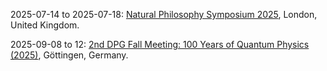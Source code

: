 2025-07-14 to 2025-07-18: [Natural Philosophy Symposium 2025](https://www.naturphilosophie.org/symposium2025 "The symposium explores foundational questions in natural philosophy, focusing on physics principles. Topics include causality, spacetime, and quantum foundations. Discussions bridge historical perspectives with modern theoretical physics, emphasizing conceptual frameworks for quantum mechanics and cosmology."), London, United Kingdom.

2025-09-08 to 12: [2nd DPG Fall Meeting: 100 Years of Quantum Physics (2025)](https://quantum25.dpg-tagungen.de/ "Celebrates quantum physics advancements, covering quantum mechanics, quantum optics, and quantum information. Topics include quantum computing, entanglement, and foundational quantum theory, emphasizing theoretical, experimental, and historical perspectives in quantum science."), Göttingen, Germany.

